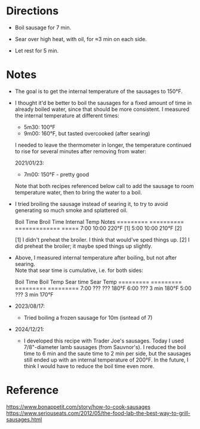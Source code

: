Directions
==========
- Boil sausage for 7 min.

- Sear over high heat, with oil, for ≈3 min on each side.

- Let rest for 5 min.

Notes
=====
- The goal is to get the internal temperature of the sausages to 150°F.

- I thought it'd be better to boil the sausages for a fixed amount of time in 
  already boiled water, since that should be more consistent.  I measured the 
  internal temperature at different times:

    - 5m30: 100°F
    - 9m00: 160°F, but tasted overcooked (after searing)

  I needed to leave the thermometer in longer, the temperature continued to 
  rise for several minutes after removing from water:

  2021/01/23:
    - 7m00: 150°F - pretty good

  Note that both recipes referenced below call to add the sausage to room 
  temperature water, then to bring the water to a boil.

- I tried broiling the sausage instead of searing it, to try to avoid 
  generating so much smoke and splattered oil.

  Boil Time     Broil Time    Internal Temp   Notes
  =========     ==========    =============   =====
  7:00          10:00         220°F           [1]
  5:00          10:00         210°F           [2]

  [1] I didn't preheat the broiler.  I think that would've sped things up.
  [2] I did preheat the broiler; it maybe sped things up slightly.

- Above, I measured internal temperature after boiling, but not after searing.  
  Note that sear time is cumulative, i.e. for both sides:

  Boil Time  Boil Temp   Sear time    Sear Temp
  =========  =========   =========    =========
  7:00       ???         ???          180°F
  6:00       ???         3 min        180°F
  5:00       ???         3 min        170°F

- 2023/08/17:

  - Tried boiling a frozen sausage for 10m (isntead of 7)

- 2024/12/21:

  - I developed this recipe with Trader Joe's sausages.  Today I used 
    7/8"-diameter lamb sausages (from Sauvnor's).  I reduced the boil time to 6 
    min and the saute time to 2 min per side, but the sausages still ended up 
    with an internal temperature of 200°F.  In the future, I think I would have 
    to reduce the boil time even more.

Reference
=========
https://www.bonappetit.com/story/how-to-cook-sausages
https://www.seriouseats.com/2012/05/the-food-lab-the-best-way-to-grill-sausages.html
